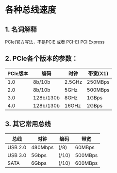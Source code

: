 # 各种总线速度
## 1. 名词解释
   PCIe(官方写法，不是PCIE 或者 PCI-E)
   PCI Express

## 2. PCIe各个版本的参数：
PCIe版本 | 编码        |        时钟   |  带宽(X1)
--------|-------------|--------------|--------
1.0     |  8b/10b     |     2.5GHz   |   250MBps
2.0     |  8b/10b     |       5GHz   |   500MBps
3.0     |  128b/130b  |       8GHz   |     1GBps
4.0     |  128b/130b  |      16GHz   |     2GBps

## 3. 其它常用总线
总线      |  时钟   |  编码   |    带宽
---------|---------|--------|--------
USB  2.0 | 480Mbps |  (/8)  | 60MBps
USB  3.0 |  5Gbps  |  (/10) |   500MBps
SATA     |  6Gbps  |  (/10) | 600MBps

